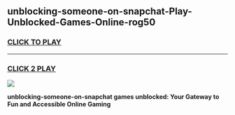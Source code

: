 
## unblocking-someone-on-snapchat-Play-Unblocked-Games-Online-rog50
<h3>
<a href="https://premium76.site?title=unblocking-someone-on-snapchat&ref=25A">CLICK TO PLAY</a></h3>
<hr>

<h3>
<a href="https://premium76.site?title=unblocking-someone-on-snapchat&ref=25A">CLICK 2 PLAY</a>
  
</h3>

<a href="https://premium76.site?title=unblocking-someone-on-snapchat&ref=25A"><img src="https://clearcache.store/games.png"></a>


**unblocking-someone-on-snapchat games unblocked: Your Gateway to Fun and Accessible Online Gaming**
